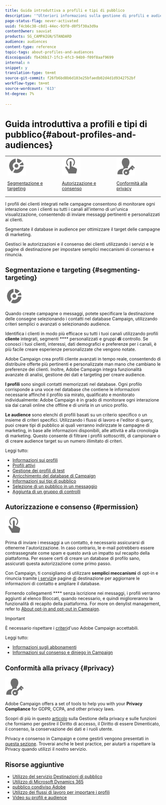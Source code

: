 ```yaml
---
title: Guida introduttiva a profili e tipi di pubblico
description: '"Ulteriori informazioni sulla gestione di profili e audience in  Adobe Campaign: definire popolazioni mirate, selezionare audience, filtrare destinatari, raccogliere dati e aggiornare profili."'
page-status-flag: never-activated
uuid: f4cb6c38-c8d1-44ec-93f0-d0f5f30a3d9a
contentOwner: sauviat
products: SG_CAMPAIGN/STANDARD
audience: audiences
content-type: reference
topic-tags: about-profiles-and-audiences
discoiquuid: fb436b17-1fc3-4fc3-94b9-f09f8aaf9699
internal: n
snippet: y
translation-type: tm+mt
source-git-commit: f26fb6bd8b6d103e25bfaedb02d4d1d9342752bf
workflow-type: tm+mt
source-wordcount: '613'
ht-degree: 7%

---
```



# Guida introduttiva a profili e tipi di pubblico{#about-profiles-and-audiences}

<table>
<tr>
<td><img src="assets/do-not-localize/icon_segment.svg" width="60px"><p><a href="#segmenting-targeting">Segmentazione e targeting</a></p></td>
<td><img src="assets/do-not-localize/icon_permission.svg" width="60px"><p><a href="#permission">Autorizzazione e consenso</a></p></td>
<td><img src="assets/do-not-localize/icon_privacy.svg" width="60px"><p><a href="#privacy">Conformità alla privacy</a></p></td></tr>
</table>

I profili dei clienti integrati nelle campagne consentono di monitorare ogni interazione con i clienti su tutti i canali all&#39;interno di un&#39;unica visualizzazione, consentendo di inviare messaggi pertinenti e personalizzati ai clienti.

Segmentate il database in audience per ottimizzare il target delle campagne di marketing.

Gestisci le autorizzazioni e il consenso dei clienti utilizzando i servizi e le pagine di destinazione per impostare semplici meccanismi di consenso e rinuncia.

## Segmentazione e targeting {#segmenting-targeting}

<img src="assets/do-not-localize/icon_segment.svg" width="60px">

Quando create campagne o messaggi, potete specificare la destinazione delle consegne selezionando i contatti nel database Campaign, utilizzando criteri semplici o avanzati o selezionando audience.

Identifica i clienti in modo più efficace su tutti i tuoi canali utilizzando profili **cliente** integrati, segmenti **** personalizzati e gruppi **di** controllo. Se conosci i tuoi clienti, interessi, dati demografici e preferenze per i canali, è più facile creare esperienze personalizzate che vengono notate.

 Adobe Campaign crea profili cliente avanzati in tempo reale, consentendo di distribuire offerte più pertinenti e personalizzate man mano che cambiano le preferenze dei clienti. Inoltre,  Adobe Campaign integra funzionalità avanzate di analisi, gestione dei dati e targeting per creare audience.

**I profili** sono singoli contatti memorizzati nel database. Ogni profilo corrisponde a una voce nel database che contiene le informazioni necessarie affinché il profilo sia mirato, qualificato e monitorato individualmente:  Adobe Campaign è in grado di monitorare ogni interazione sia dai canali online che offline e di unirla in un unico profilo.

**Le audience** sono elenchi di profili basati su un criterio specifico o un insieme di criteri specifici. Utilizzando i flussi di lavoro e l&#39;editor di query, puoi creare tipi di pubblico ai quali verranno indirizzate le campagne di marketing, in base alle informazioni disponibili, alle attività e alla cronologia di marketing. Questo consente di filtrare i profili sottoscritti, di campionare o di creare audience target su un numero illimitato di criteri.

Leggi tutto:

* [Informazioni sui profili](../../audiences/using/about-profiles.md)
* [Profili attivi](../../audiences/using/active-profiles.md)
* [Gestione dei profili di test](../../audiences/using/managing-test-profiles.md)
* [Arricchimento del database di Campaign](../../audiences/using/enriching-campaign-database.md)
* [Informazioni sui tipi di pubblico](../../audiences/using/about-audiences.md)
* [Selezione di un pubblico in un messaggio](../../audiences/using/selecting-an-audience-in-a-message.md)
* [Aggiunta di un gruppo di controlli](../../sending/using/control-group.md)

## Autorizzazione e consenso {#permission}

<img src="assets/do-not-localize/icon_permission.svg"  width="60px">

Prima di inviare i messaggi a un contatto, è necessario assicurarsi di ottenerne l&#39;autorizzazione. In caso contrario, le e-mail potrebbero essere contrassegnate come spam e questo avrà un impatto sul recapito della piattaforma. Per essere certi di creare un database di profilo sano, assicurati questa autorizzazione come primo passo.

Con Campaign, ti consigliamo di utilizzare **semplici meccanismi** di opt-in e rinuncia tramite [i servizi](../../audiences/using/creating-a-service.md)e pagine [di](../../channels/using/getting-started-with-landing-pages.md) destinazione per aggiornare le informazioni di contatto e ampliare il database.

Fornendo collegamenti **** senza iscrizione nei messaggi, i profili verranno aggiunti al  elenco Bloccati, quando necessario, e quindi miglioreranno la funzionalità di recapito della piattaforma. For more on denylist management, refer to [About opt-in and opt-out in Campaign](../../audiences/using/about-opt-in-and-opt-out-in-campaign.md).

>[!IMPORTANT]
>
>È necessario rispettare i [criteri](https://www.adobe.com/legal/terms/aup.html)d&#39;uso Adobe Campaign accettabili.

Leggi tutto:

* [Informazioni sugli abbonamenti](../../audiences/using/about-subscriptions.md)
* [Informazioni sul consenso e diniego in Campaign](../../audiences/using/about-opt-in-and-opt-out-in-campaign.md)

## Conformità alla privacy {#privacy}

<img src="assets/do-not-localize/icon_privacy.svg" width="60px">

Adobe Campaign offers a set of tools to help you with your **Privacy Compliance** for GDPR, CCPA, and other privacy laws.

Scopri di più in questo [articolo](https://helpx.adobe.com/it/campaign/kb/campaign-privacy.html) sulla Gestione della privacy e sulle funzioni che forniamo per gestire il Diritto di accesso, il Diritto di essere Dimenticato, il consenso, la conservazione dei dati e i ruoli utente.

Privacy e consenso in Campaign e come gestirli vengono presentati in [questa sezione](../../start/using/privacy.md). Troverai anche le best practice, per aiutarti a rispettare la Privacy quando utilizzi il nostro servizio.

## Risorse aggiuntive

* [Utilizzo del servizio Destinazioni di pubblico](../../audiences/using/aep-about-audience-destinations-service.md)
* [Utilizzo di Microsoft Dynamics 365](../../integrating/using/working-with-campaign-standard-and-microsoft-dynamics-365.md)
* [pubblico condiviso Adobe](../../integrating/using/sharing-audiences-with-audience-manager-or-people-core-service.md)
* [Utilizzo dei flussi di lavoro per importare i profili](../../automating/using/creating-import-workflow-templates.md)
* [Video su profili e audience](https://docs.adobe.com/content/help/en/campaign-standard-learn/tutorials/profiles-and-audiences/creating-profiles-and-audiences.html)
